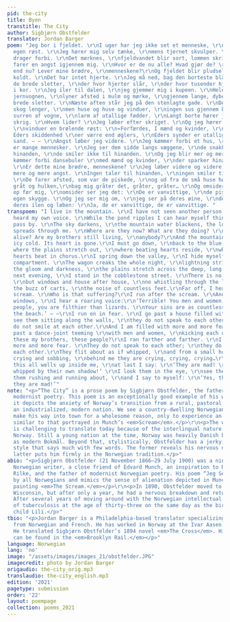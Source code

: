 ```yaml
---
pid: the-city
title: Byen
transtitle: The City
author: Sigbjørn Obstfelder
translator: Jordan Barger
poem: "Jeg bor i fjeldet. \r\nI uger har jeg ikke set et menneske, \r\nikke hørt min
  egen røst. \r\nJeg hører mig selv tænke, \r\nmens tjernet skvulper. \r\nRøde skyer
  drager forbi. \r\nDet mørknes, \r\nfjeldvandet blir sort, lommen skriger. \r\nDer
  farer en angst igjennem mig. \r\nHvor er de nu alle? Hvad gjør de? \r\nLever de
  end nu? Lever mine brødre, \r\nmenneskene?\r\nOg fjeldet blir pludselig så isnende
  koldt. \r\nDet har intet hjerte. \r\nJeg må ned, bag den borteste blåne, \r\nsøndenfor
  de brede sletter, \r\nder hvor hjerter slår, \r\nder hvor tusender hjerter slår
  i kor. \r\nJeg iler til dalen, \r\njeg gjemmer mig i kupeen. \r\nHele natten pruster
  jernvognen, \r\nlyner afsted i mulm og mørke, \r\ngjennem lange, dybe dale, \r\nover
  brede sletter. \r\nNæste aften står jeg på den stenlagte gade. \r\nDer er ingen
  skog lenger, \r\nmen huse og huse og vinduer, \r\ningen sus gjennem blade, \r\nmen
  surren af vogne, \r\nlarm af utallige fødder. \r\nLangt borte hører jeg et forfærdeligt
  skrig. \r\nHvem lider? \r\nJeg løber efter skriget. \r\nOg jeg hører ud fra åbne
  \r\nvinduer en brølende røst: \r\n«Forfærdes, I mænd og kvinder, \r\nI rådne kar,
  Eders skiddenhed \r\ner værre end øglers, \r\nEders synder er utallige \r\nsom havets
  sand. – – \r\nAngst løber jeg videre. \r\nJeg kømmer forbi et hus, \r\nhvor der
  er mange mennesker. \r\nJeg ser dem sidde langs væggene, \r\nde snakker ikke til
  hinanden, \r\nde smiler ikke til hinanden. \r\nOg jeg blir mer og mer angst.\r\nJeg
  kømmer forbi dansebuler \r\nmed mænd og kvinder, \r\nder sparker hinanden tilblods.
  \r\nEr dette mine brødre, menneskene? \r\nJeg løber videre og videre. \r\nJeg blir
  mere og mere angst. \r\nIngen taler til hinanden, \r\ningen smiler til hinanden.
  \r\nDe farer afsted, som var de piskede, \r\nog ud fra de små huse hører \r\njeg
  gråt og hulken,\r\nbag mig gråter det, gråter, gråter… \r\nOg omsider går det
  op før mig, \r\nomsider ser jeg det: \r\nDe er vanvittige, \r\nde piskes af sin
  egen skygge. \r\nOg jeg ser mig om, \r\njeg ser på deres øine, \r\nderes miner,
  deres ilen og løben: \r\nJa, de er vanvittige, de er vanvittige. "
transpoem: "I live in the mountain. \r\nI have not seen another person in weeks, \r\nnor
  heard my own voice. \r\nWhile the pond ripples I can hear myself think.\r\nRed clouds
  pass by. \r\nThe sky darkens, \r\nthe mountain water blackens, the loon cries.\r\nFear
  spreads through me. \r\nWhere are they now? What are they doing? \r\nAre they still
  alive? Are my brothers still living, \r\nanybody?\r\nAnd the mountain suddenly \r\nbecomes
  icy cold. Its heart is gone.\r\nI must go down, \r\nback to the blue horizon, \r\nsouthward
  where the plains stretch out, \r\nwhere beating hearts reside, \r\nwhere a thousand
  hearts beat in chorus.\r\nI spring down the valley, \r\nI hide myself away in a
  compartment. \r\nThe wagon creaks the whole night, \r\nlightning strikes off in
  the gloom and darkness, \r\nthe plains stretch across the deep, long valley.\r\nThe
  next evening, \r\nI stand in the cobblestone street. \r\nThere is no longer a forest,
  \r\nbut windows and house after house, \r\nno whistling through the leaves, \r\njust
  the buzz of carts, \r\nthe noise of countless feet.\r\nFar off, I hear a terrible
  scream. \r\nWho is that suffering?\r\nI run after the scream. \r\nAnd from the open
  windows, \r\nI hear a roaring voice:\r\n‘Terrible! You men and women, \r\nyou rotten
  people, you are filthier than lizards. \r\nYour sins are as countless as sand on
  the beach.’ – –\r\nI run on in fear. \r\nI go past a house filled with people. \r\nI
  see them sitting along the walls, \r\nthey do not speak to each other, \r\nthey
  do not smile at each other.\r\nAnd I am filled with more and more fear. \r\nI go
  past a dance-joint teeming \r\nwith men and women, \r\nkicking each other bloody.\r\nAre
  these my brothers, these people?\r\nI ran farther and farther. \r\nI am filled with
  more and more fear. \r\nThey do not speak to each other; \r\nthey do not smile at
  each other.\r\nThey flit about as if whipped, \r\nand from a small house \r\nI hear
  crying and sobbing, \r\nbehind me they are crying, crying, crying…\r\nAnd at last
  this all wells up inside me, \r\nat last I say: \r\n‘They are mad! \r\nThey are
  whipped by their own shadow!’ \r\nI look them in the eye, \r\nsee their expressions,\r\nsee
  them rushing and running about, \r\nand I say to myself: \r\n‘Yes, they are mad,
  they are mad!’"
note: "<p>“The City” is a prose poem by Sigbjørn Obstfelder, the father of Norwegian
  modernist poetry. This poem is an exceptionally good example of his work because
  it depicts the anxiety of Norway’s transition from a rural, pastoral society to
  an industrialized, modern nation. We see a country-dwelling Norwegian decide to
  make his way into town for a wholesome reason, only to experience an anxiety attack
  similar to that portrayed in Munch’s <em>Scream</em>.</p>\r\n<p>The work of Obstfelder
  is challenging to translate today because of the interlingual nature of late nineteenth-century
  Norway. Still a young nation at the time, Norway was heavily Danish but was emerging
  as modern Bokmål. Beyond that, stylistically, Obstfelder has a jerky, hyphenated
  style that says much with few words. The former reveals his nervous nature and the
  latter puts him firmly in the Norwegian tradition.</p>"
abio: "<p>Sigbjørn Obstfelder (21 November 1866–29 July 1900) was a nineteenth-century
  Norwegian writer, a close friend of Edvard Munch, an inspiration to Rainier Maria
  Rilke, and the father of modernist Norwegian poetry. His poem “Jeg Ser” is known
  by all Norwegians and mimics the sense of alienation depicted in Munch’s famous
  painting <em>The Scream.</em></p>\r\n<p>In 1890, Obstfelder moved to Milwaukee,
  Wisconsin, but after only a year, he had a nervous breakdown and returned to Norway.
  After several years of moving around with the Norwegian intellectual scene, he died
  of tuberculosis at the age of thirty-three on the same day as the birth of his only
  child Lili.</p>"
tbio: "<p>Jordan Barger is a Philadelphia-based translator specializing in translations
  from Norwegian and French. He has worked in Norway at the Ivar Aasen Center in Ørsta.
  He translated Sigbjørn Obstfelder’s 1894 novel <em>The Cross</em>. His translations
  can be found in the <em>Brooklyn Rail.</em></p>"
language: Norwegian
lang: 'no'
image: "/assets/images/images_21/obstfelder.JPG"
imagecredit: photo by Jordan Barger
origaudio: the-city_orig.mp3
translaudio: the-city_english.mp3
edition: '2021'
pagetype: submission
order: '22'
layout: poempage
collection: poems_2021
---
```

